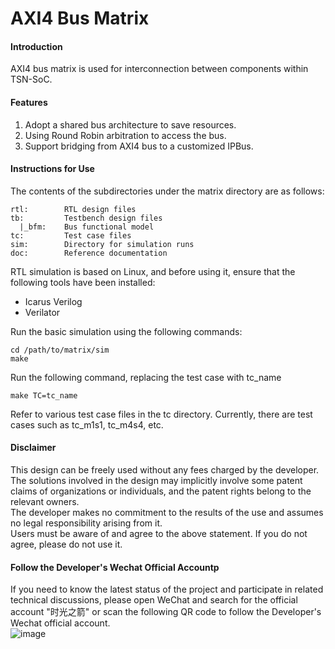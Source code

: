 # AXI4 Bus Matrix

#### Introduction
AXI4 bus matrix is used for interconnection between components within TSN-SoC. <br>

#### Features 

1.  Adopt a shared bus architecture to save resources.
2.  Using Round Robin arbitration to access the bus.
3.  Support bridging from AXI4 bus to a customized IPBus.

#### Instructions for Use

The contents of the subdirectories under the matrix directory are as follows: 
```
rtl:        RTL design files
tb:         Testbench design files
  |_bfm:    Bus functional model   
tc:         Test case files
sim:        Directory for simulation runs
doc:        Reference documentation
```

RTL simulation is based on Linux, and before using it, ensure that the following tools have been installed: 

* Icarus Verilog 
* Verilator 

Run the basic simulation using the following commands:
```
cd /path/to/matrix/sim 
make 
```
Run the following command, replacing the test case with tc_name
```
make TC=tc_name 
```
Refer to various test case files in the tc directory. Currently, there are test cases such as tc_m1s1, tc_m4s4, etc.

#### Disclaimer

This design can be freely used without any fees charged by the developer. <br>
The solutions involved in the design may implicitly involve some patent claims of organizations or individuals, and the patent rights belong to the relevant owners. <br>
The developer makes no commitment to the results of the use and assumes no legal responsibility arising from it. <br>
Users must be aware of and agree to the above statement. If you do not agree, please do not use it. <br>

#### Follow the Developer's Wechat Official Accountp
If you need to know the latest status of the project and participate in related technical discussions, please open WeChat and search for the official account "时光之箭" or scan the following QR code to follow the Developer's Wechat official account. <br>
![image](https://open.weixin.qq.com/qr/code?username=Arrow-of-Time-zd "时光之箭")



